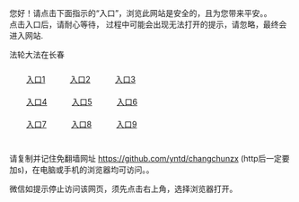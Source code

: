 您好！请点击下面指示的“入口”，浏览此网站是安全的，且为您带来平安。。 <br/>
点击入口后，请耐心等待， 过程中可能会出现无法打开的提示，请忽略，最终会进入网站. </br>

法轮大法在长春<br/>
<div style="padding:10px"><a style="margin:20px" target="_blank" href="https://djsfcfinhfolh.cloudfront.net/2Qpsp?awrwtq" id="ccLink1" rel="nofollow">入口1</a> <a target="_blank" style="margin:20px" href="https://d1nq6tg7vpl2cf.cloudfront.net/2Qpsp?apujb" id="ccLink2" rel="nofollow">入口2</a> <a style="margin:20px" target="_blank" href="https://d3nx0rbjc6mx23.cloudfront.net/2Qpsp?lnkgpvib" id="ccLink3" rel="nofollow">入口3</a></div>

<div style="padding:10px" ><a style="margin:20px" target="_blank" href="https://djsfcfinhfolh.cloudfront.net/2Qpsp?awrwtq" id="ccLink4" rel="nofollow">入口4</a> <a style="margin:20px" href="https://d1nq6tg7vpl2cf.cloudfront.net/2Qpsp?apujb" target="_blank" id="ccLink5" rel="nofollow">入口5</a> <a style="margin:20px" href="https://d3nx0rbjc6mx23.cloudfront.net/2Qpsp?lnkgpvib" target="_blank" id="ccLink6" rel="nofollow">入口6</a></div>

<div style="padding:10px"><a style="margin:20px" target="_blank" href="https://djsfcfinhfolh.cloudfront.net/2Qpsp?awrwtq" id="ccLink7" rel="nofollow">入口7</a> <a style="margin:20px" href="https://d1nq6tg7vpl2cf.cloudfront.net/2Qpsp?apujb" target="_blank" id="ccLink8" rel="nofollow">入口8</a> <a style="margin:20px" target="_blank" href="https://d3nx0rbjc6mx23.cloudfront.net/2Qpsp?lnkgpvib" id="ccLink9" rel="nofollow">入口9</a></div>

<br/>



请复制并记住免翻墙网址 https://github.com/yntd/changchunzx (http后一定要加s)，在电脑或手机的浏览器均可访问。。<br/>

微信如提示停止访问该网页，须先点击右上角，选择浏览器打开。

